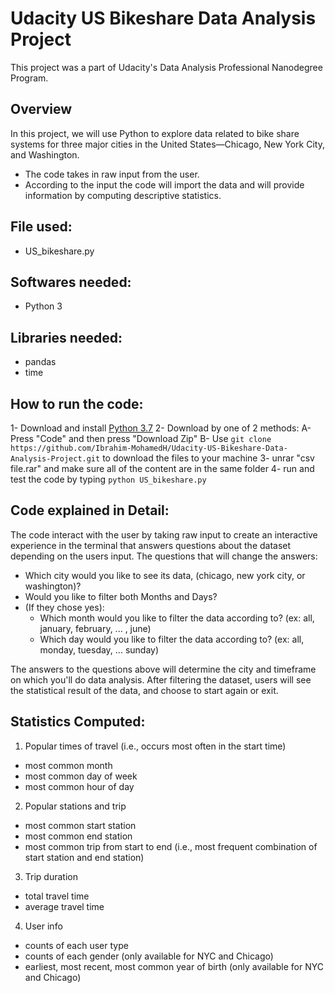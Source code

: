 # Udacity US Bikeshare Data Analysis Project

This project was a part of Udacity's Data Analysis Professional Nanodegree Program.

## Overview
In this project, we will use Python to explore data related to bike share systems for three major cities in the United States—Chicago, New York City, and Washington.

- The code takes in raw input from the user.
- According to the input the code will import the data and will provide information by computing descriptive statistics.

## File used:
- US_bikeshare.py

## Softwares needed:
- Python 3

## Libraries needed:
- pandas
- time

## How to run the code:
1- Download and install [Python 3.7](https://www.python.org/downloads/)
2- Download by one of 2 methods:
  A- Press "Code" and then press "Download Zip"
  B- Use `git clone https://github.com/Ibrahim-MohamedH/Udacity-US-Bikeshare-Data-Analysis-Project.git` to download the files to your machine
3- unrar "csv file.rar" and make sure all of the content are in the same folder
4- run and test the code by typing `python US_bikeshare.py`

## Code explained in Detail:
The code interact with the user by taking raw input to create an interactive experience in the terminal that answers questions about the dataset depending on the users input.
The questions that will change the answers:
 
 - Which city would you like to see its data, (chicago, new york city, or washington)?
 - Would you like to filter both Months and Days?
 - (If they chose yes):
      - Which month would you like to filter the data according to? (ex: all, january, february, ... , june)
      - Which day would you like to filter the data according to? (ex: all, monday, tuesday, ... sunday)

The answers to the questions above will determine the city and timeframe on which you'll do data analysis. After filtering the dataset, users will see the statistical result of the data, and choose to start again or exit.

## Statistics Computed:

1. Popular times of travel (i.e., occurs most often in the start time)

- most common month
- most common day of week
- most common hour of day

2. Popular stations and trip

- most common start station
- most common end station
- most common trip from start to end (i.e., most frequent combination of start station and end station)

3. Trip duration

- total travel time
- average travel time

4. User info

- counts of each user type
- counts of each gender (only available for NYC and Chicago)
- earliest, most recent, most common year of birth (only available for NYC and Chicago)
 

